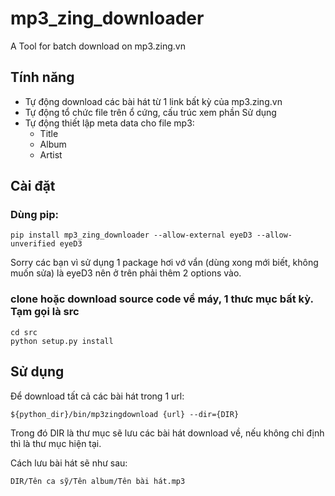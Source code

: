 mp3_zing_downloader
===================

A Tool for batch download on mp3.zing.vn

Tính năng
---------

* Tự động download các bài hát từ 1 link bất kỳ của mp3.zing.vn
* Tự động tổ chức file trên ổ cứng, cấu trúc xem phần Sử dụng
* Tự động thiết lập meta data cho file mp3:
    * Title
    * Album
    * Artist

Cài đặt
-------

### Dùng pip:

    pip install mp3_zing_downloader --allow-external eyeD3 --allow-unverified eyeD3

Sorry các bạn vì sử dụng 1 package hơi vớ vẩn (dùng xong mới biết,
không muốn sửa) là eyeD3 nên ở trên phải thêm 2 options vào.

### clone hoặc download source code về máy, 1 thưc mục bất kỳ. Tạm gọi là src

    cd src
    python setup.py install

Sử dụng
-------

Để download tất cả các bài hát trong 1 url:

    ${python_dir}/bin/mp3zingdownload {url} --dir={DIR}

Trong đó DIR là thư mục sẽ lưu các bài hát download về, nếu không chỉ định thì là thư mục hiện tại.

Cách lưu bài hát sẽ như sau:

    DIR/Tên ca sỹ/Tên album/Tên bài hát.mp3
